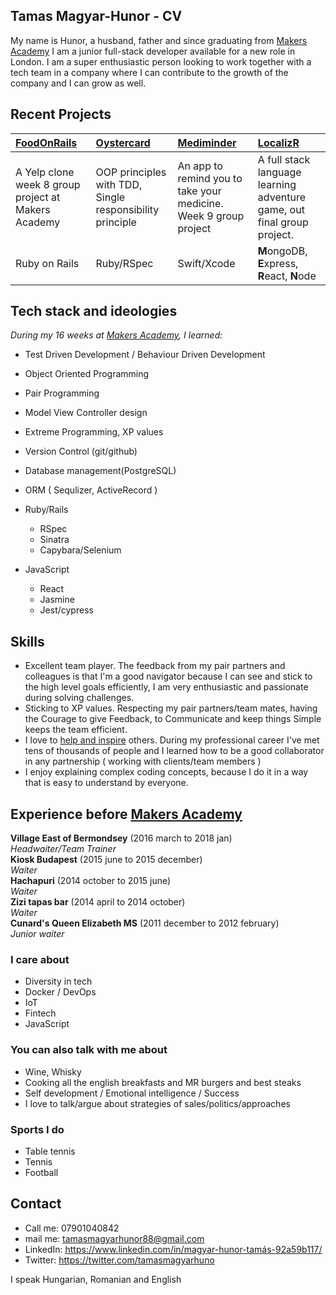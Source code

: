 ## Tamas Magyar-Hunor - CV

My name is Hunor, a husband, father and since graduating from [Makers Academy] I am a junior full-stack developer available for a new role in London. I am a super enthusiastic person looking to work together with a tech team in a company where I can contribute to the growth of the company and I can grow as well.

## Recent Projects

| [FoodOnRails] | [Oystercard] | [Mediminder] | [LocalizR] 
|:-------------- |:------------- |:------------ |:------------ |
| A Yelp clone week 8 group project at Makers Academy | OOP principles with TDD, Single responsibility principle | An app to remind you to take your medicine. Week 9 group project| A full stack language learning adventure game, out final group project. |
| Ruby on Rails | Ruby/RSpec | Swift/Xcode | **M**ongoDB, **E**xpress, **R**eact, **N**ode |


## Tech stack and ideologies

*During my 16 weeks at [Makers Academy](http://www.makersacademy.com/), I learned:*

- Test Driven Development / Behaviour Driven Development
- Object Oriented Programming
- Pair Programming
- Model View Controller design
- Extreme Programming, XP values
- Version Control (git/github)
- Database management(PostgreSQL)
- ORM ( Sequlizer, ActiveRecord )

- Ruby/Rails
  - RSpec
  - Sinatra
  - Capybara/Selenium
 
- JavaScript
  - React
  - Jasmine
  - Jest/cypress

## Skills
 - Excellent team player. The feedback from my pair partners and colleagues is that I'm a good navigator because I can see and stick to the high level goals efficiently, I am very enthusiastic and passionate during solving challenges.
 - Sticking to XP values. Respecting my pair partners/team mates, having the Courage to give Feedback, to Communicate and keep things Simple keeps the team efficient.
 - I love to [help and inspire](https://scontent-lhr3-1.xx.fbcdn.net/v/t31.0-8/29750049_1882637895109092_1484795324372543323_o.jpg?_nc_cat=0&_nc_eui2=v1%3AAeGwN0F9q7q2cLc_9WSlxa3GqGly318eVdLd_eYs2KNJMpzS7R-GhWD8XST0s-CDB1MEhqPv15LR4nsLMmZhULuw7O-4nkX2Lo9f_OsOdEXjmA&oh=45515bfa25034a6e931177ccc63cf714&oe=5B3A7BCE) others. During my professional career I've met tens of thousands of people and I learned how to be a good collaborator in any partnership ( working with clients/team members )
 - I enjoy explaining complex coding concepts, because I do it in a way that is easy to understand by everyone.
 


## Experience before [Makers Academy]

**Village East of Bermondsey** (2016 march to 2018 jan)    
*Headwaiter/Team Trainer*  
**Kiosk Budapest** (2015 june to 2015 december)    
*Waiter*  
**Hachapuri** (2014 october to 2015 june)    
*Waiter*  
**Zizi tapas bar** (2014 april to 2014 october)      
*Waiter*   
**Cunard's Queen Elizabeth MS** (2011 december to 2012 february)     
*Junior waiter*  

### I care about
  - Diversity in tech
  - Docker / DevOps
  - IoT
  - Fintech
  - JavaScript

### You can also talk with me about
  - Wine, Whisky
  - Cooking all the english breakfasts and MR burgers and best steaks
  - Self development / Emotional intelligence / Success
  - I love to talk/argue about strategies of sales/politics/approaches

### Sports I do
  - Table tennis
  - Tennis
  - Football


## Contact

  - Call me:    07901040842
  - mail me:    tamasmagyarhunor88@gmail.com
  - LinkedIn:   https://www.linkedin.com/in/magyar-hunor-tamás-92a59b117/
  - Twitter:    https://twitter.com/tamasmagyarhuno

I speak Hungarian, Romanian and English

[Makers Academy]: https://www.makersacademy.com
[FoodOnRails]: https://github.com/Kotauror/FoodOnRailsMakers
[Oystercard]: https://github.com/tamasmagyarhunor88/oystercard
[Mediminder]: https://github.com/serenahathi/mediminder
[LocalizR]: https://github.com/JoshuaJFHolloway/LocalizR

